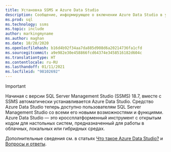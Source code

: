 ```yaml
---
title: Установка SSMS и Azure Data Studio
description: Сообщение, информирующее о включении Azure Data Studio в установку SSMS.
ms.prod: sql
ms.technology: ssms
ms.topic: include
author: markingmyname
ms.author: maghan
ms.date: 10/20/2020
ms.openlocfilehash: b16d4b92f34aa7da885d908d6a20214736fa1cfd
ms.sourcegitcommit: a9e982e30e458866fcd64374e3458516182d604c
ms.translationtype: HT
ms.contentlocale: ru-RU
ms.lasthandoff: 01/11/2021
ms.locfileid: "98102692"
---
```

> [!Important]
> Начиная с версии SQL Server Management Studio (SSMS) 18.7, вместе с SSMS автоматически устанавливается Azure Data Studio. Средство Azure Data Studio теперь доступно пользователям SQL Server Management Studio со всеми его новыми возможностями и функциями. Azure Data Studio — это кроссплатформенный инструмент с открытым кодом для настольных систем, предназначенный для работы в облачных, локальных или гибридных средах.
>
> Дополнительные сведения см. в статьях [Что такое Azure Data Studio?](../azure-data-studio/what-is-azure-data-studio.md) и [Вопросы и ответы](../azure-data-studio/faq.md).
